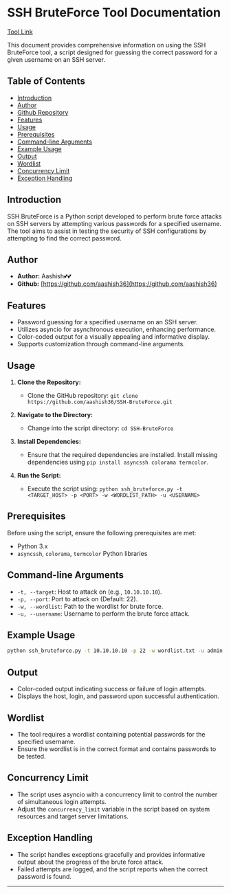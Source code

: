 # SSH BruteForce Tool Documentation

[Tool Link](https://github.com/aashishsec/SSH-Bruteforcer)

This document provides comprehensive information on using the SSH BruteForce tool, a script designed for guessing the correct password for a given username on an SSH server.

## Table of Contents

- [Introduction](#introduction)
- [Author](#author)
- [Github Repository](#github-repository)
- [Features](#features)
- [Usage](#usage)
- [Prerequisites](#prerequisites)
- [Command-line Arguments](#command-line-arguments)
- [Example Usage](#example-usage)
- [Output](#output)
- [Wordlist](#wordlist)
- [Concurrency Limit](#concurrency-limit)
- [Exception Handling](#exception-handling)

## Introduction

SSH BruteForce is a Python script developed to perform brute force attacks on SSH servers by attempting various passwords for a specified username. The tool aims to assist in testing the security of SSH configurations by attempting to find the correct password.

## Author

- **Author:** Aashish💕💕
- **Github:** [https://github.com/aashish36](https://github.com/aashish36)

## Features

- Password guessing for a specified username on an SSH server.
- Utilizes asyncio for asynchronous execution, enhancing performance.
- Color-coded output for a visually appealing and informative display.
- Supports customization through command-line arguments.

## Usage

1. **Clone the Repository:**
   - Clone the GitHub repository: `git clone https://github.com/aashish36/SSH-BruteForce.git`

2. **Navigate to the Directory:**
   - Change into the script directory: `cd SSH-BruteForce`

3. **Install Dependencies:**
   - Ensure that the required dependencies are installed. Install missing dependencies using `pip install asyncssh colorama termcolor`.

4. **Run the Script:**
   - Execute the script using: `python ssh_bruteforce.py -t <TARGET_HOST> -p <PORT> -w <WORDLIST_PATH> -u <USERNAME>`

## Prerequisites

Before using the script, ensure the following prerequisites are met:

- Python 3.x
- `asyncssh`, `colorama`, `termcolor` Python libraries

## Command-line Arguments

- `-t, --target`: Host to attack on (e.g., `10.10.10.10`).
- `-p, --port`: Port to attack on (Default: 22).
- `-w, --wordlist`: Path to the wordlist for brute force.
- `-u, --username`: Username to perform the brute force attack.

## Example Usage

```bash
python ssh_bruteforce.py -t 10.10.10.10 -p 22 -w wordlist.txt -u admin
```

## Output

- Color-coded output indicating success or failure of login attempts.
- Displays the host, login, and password upon successful authentication.

## Wordlist

- The tool requires a wordlist containing potential passwords for the specified username.
- Ensure the wordlist is in the correct format and contains passwords to be tested.

## Concurrency Limit

- The script uses asyncio with a concurrency limit to control the number of simultaneous login attempts.
- Adjust the `concurrency_limit` variable in the script based on system resources and target server limitations.

## Exception Handling

- The script handles exceptions gracefully and provides informative output about the progress of the brute force attack.
- Failed attempts are logged, and the script reports when the correct password is found.

---
